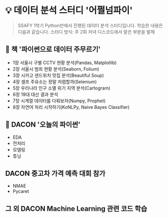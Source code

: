 # 💡 데이터 분석 스터디 '어쩔넘파이'

<!--

**Here are some ideas to get you started:**

🙋‍♀️ A short introduction - what is your organization all about?
🌈 Contribution guidelines - how can the community get involved?
👩‍💻 Useful resources - where can the community find your docs? Is there anything else the community should know?
🍿 Fun facts - what does your team eat for breakfast?
🧙 Remember, you can do mighty things with the power of [Markdown](https://docs.github.com/github/writing-on-github/getting-started-with-writing-and-formatting-on-github/basic-writing-and-formatting-syntax)
-->

> SSAFY 1학기 Python반에서 진행된 데이터 분석 스터디입니다. 학습한 내용은 다음과 같습니다.
> 스터디 방식: 주 2회 저녁 디스코드에서 맡은 부분을 발제

## 📘 책 '파이썬으로 데이터 주무르기'

- 1장 서울시 구별 CCTV 현황 분석(Pandas, Matplotlib)
- 2장 서울시 범죄 현황 분석(Seaborn, Folium)
- 3장 시카고 샌드위치 맛집 분석(Beautiful Soup)
- 4장 셀프 주유소는 정말 저렴할까(Selenium)
- 5장 우리나라 인구 소멸 위기 지역 분석(Cartogram)
- 6장 19대 대선 결과 분석
- 7장 시계열 데이터를 다뤄보자(Numpy, Prophet)
- 8장 자연어 처리 시작하기(KoNLPy, Naive Bayes Classifier)

## 🐍 DACON '오늘의 파이썬'

- EDA
- 전처리
- 모델링
- 튜닝

## DACON 중고차 가격 예측 대회 참가

- NMAE
- Pycaret

## 그 외 DACON Machine Learning 관련 코드 학습
